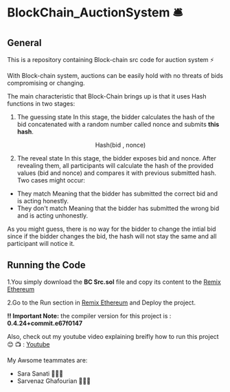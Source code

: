 # BlockChain_AuctionSystem 🛎
## General
This is a repository containing Block-chain src code for auction system ⚡️

With Block-chain system, auctions can be easily hold with no threats of bids compromising or changing. 

The main characteristic that Block-Chain brings up is that it uses Hash functions in two stages:
1. The guessing state
In this stage, the bidder calculates the hash of the bid concatenated with a random number called nonce and submits **this hash**.

    <div align="center">Hash(bid , nonce)</div>
2. The reveal state
In this stage, the bidder exposes bid and nonce. After revealing them, all participants will calculate the hash of the provided values (bid and nonce) and compares it with previous submitted hash. Two cases might occur: 
* They match
Meaning that the bidder has submitted the correct bid and is acting honestly.
* They don't match
Meaning that the bidder has submitted the wrong bid and is acting unhonestly.


As you might guess, there is no way for the bidder to change the intial bid since if the bidder changes the bid, the hash will not stay the same and all participant will notice it.

## Running the Code
1.You simply download the **BC Src.sol** file and copy its content to the [Remix Ethereum](https://remix.ethereum.org/#optimize=false&evmVersion=null&version=soljson-v0.6.6+commit.6c089d02.js&appVersion=0.7.7)

2.Go to the Run section in [Remix Ethereum](https://remix.ethereum.org/#optimize=false&evmVersion=null&version=soljson-v0.6.6+commit.6c089d02.js&appVersion=0.7.7) and Deploy the project.

**‼️ Important Note:** the compiler version for this project is : **0.4.24+commit.e67f0147**

Also, check out my youtube video explaining breifly how to run this project 😊 📺 : [Youtube](https://youtu.be/q-t4NOFGC7k)


My Awsome teammates are:
* Sara Sanati 🧑🏼‍💻
* Sarvenaz Ghafourian 🧑🏼‍💻